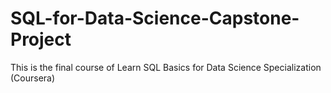 # SQL-for-Data-Science-Capstone-Project
This is the final course of Learn SQL Basics for Data Science Specialization (Coursera)
